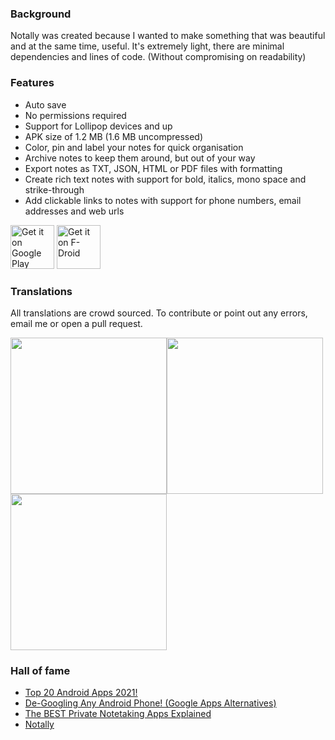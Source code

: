 ### Background
Notally was created because I wanted to make something that was beautiful and at the same time, useful. It's extremely light, there are minimal dependencies and lines of code. (Without compromising on readability)

### Features
* Auto save
* No permissions required
* Support for Lollipop devices and up
* APK size of 1.2 MB (1.6 MB uncompressed)
* Color, pin and label your notes for quick organisation
* Archive notes to keep them around, but out of your way
* Export notes as TXT, JSON, HTML or PDF files with formatting
* Create rich text notes with support for bold, italics, mono space and strike-through
* Add clickable links to notes with support for phone numbers, email addresses and web urls

[<img src="https://play.google.com/intl/en_us/badges/images/generic/en_badge_web_generic.png" alt="Get it on Google Play"  height="70"/>](https://play.google.com/store/apps/details?id=com.omgodse.notally)
[<img src="https://fdroid.gitlab.io/artwork/badge/get-it-on.png" alt="Get it on F-Droid" height="70"/>](https://f-droid.org/packages/com.omgodse.notally/)

### Translations
All translations are crowd sourced. To contribute or point out any errors, email me or open a pull request.

<img src="fastlane/metadata/android/en-US/images/phoneScreenshots/1.png" width="250"/><img src="fastlane/metadata/android/en-US/images/phoneScreenshots/2.png" width="250"/><img src="fastlane/metadata/android/en-US/images/phoneScreenshots/3.png" width="250"/>

### Hall of fame
* [Top 20 Android Apps 2021!](https://www.youtube.com/watch?v=bwz13aM0qJk)
* [De-Googling Any Android Phone! (Google Apps Alternatives)](https://www.youtube.com/watch?v=RQUEgwgV99I)
* [The BEST Private Notetaking Apps Explained](https://www.youtube.com/watch?v=BJw5tKPP1PY)
* [Notally](https://www.noteapps.ca/notally/)